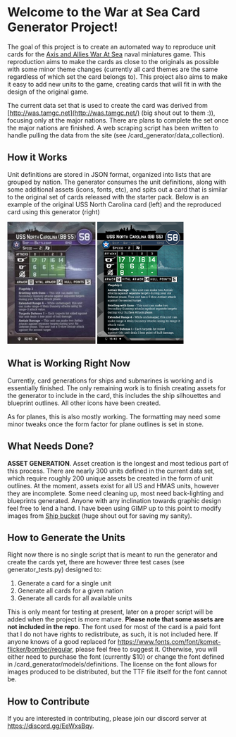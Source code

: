 # Welcome to the War at Sea Card Generator Project!
The goal of this project is to create an automated way to reproduce unit cards for the
[Axis and Allies War At Sea](https://boardgamegeek.com/boardgame/25794/axis-allies-war-sea) naval miniatures
game. This reproduction aims to make the cards as close to the originals as possible with some 
minor theme changes (currently all card themes are the same regardless of which set the card belongs to). This
project also aims to make it easy to add new units to the game, creating cards that will fit in
with the design of the original game.

The current data set that is used to create the card was derived from [http://was.tamgc.net](http://was.tamgc.net/) (big shout out to them :)), 
focusing only at the major nations. There are plans to complete
the set once the major nations are finished. A web scraping script has been written to handle pulling the data from the site (see /card_generator/data_collection).

## How it Works
Unit definitions are stored in JSON format, organized into lists that are grouped by nation. The generator consumes
the unit definitions, along with some additional assets (icons, fonts, etc), and spits out a card that is similar to the original
set of cards released with the starter pack. Below is an example of the original USS North Carolina card (left) and 
the reproduced card using this generator (right)

<img src="welcome-images/original-nc.jpg"> <img src="welcome-images/USS North Carolina (BB 55).png" width="196">

## What is Working Right Now
Currently, card generations for ships and submarines is working and is essentially finished. The only remaining work is to finish 
creating assets for the generator to include in the card, this includes the ship silhouettes and blueprint outlines. All other
icons have been created.

As for planes, this is also mostly working. The formatting may need some minor tweaks once the form factor for plane outlines is
set in stone.

## What Needs Done?
**ASSET GENERATION**. Asset creation is the longest and most tedious part of this process. There are nearly 300 units defined
in the current data set, which require roughly 200 unique assets be created in the form of unit outlines. At the moment,
assets exist for all US and HMAS units, however they are incomplete. Some need cleaning up, most need back-lighting and blueprints generated.
Anyone with any inclination towards graphic design feel free to lend a hand. I have been using GIMP up to this point to 
modify images from [Ship bucket](http://www.shipbucket.com/) (huge shout out for saving my sanity).


## How to Generate the Units
Right now there is no single script that is meant to run the generator and create the cards yet, there are however
three test cases (see generator_tests.py) designed to:
1. Generate a card for a single unit
2. Generate all cards for a given nation
3. Generate all cards for all available units

This is only meant for testing at present, later on a proper script will be added when the project is more mature.
**Please note that some assets are not included in the repo**. The font used for most of the card is a paid font that I do
not have rights to redistribute, as such, it is not included here. If anyone knows of a good replaced for https://www.fonts.com/font/komet-flicker/bomber/regular,
please feel free to suggest it. Otherwise, you will either need to purchase the font (currently $10) or change the font
defined in /card_generator/models/definitions. The license on the font allows for images produced to be distributed, but
the TTF file itself for the font cannot be.

## How to Contribute
If you are interested in contributing, please join our discord server at https://discord.gg/EeWxsBqy.